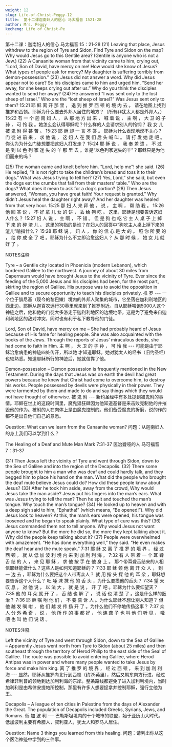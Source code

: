 ```yaml
---
weight: 12
slug: Life-of-Christ-Peggy-12
title:  第十二课迦南妇人的信心 马太福音 1521-28
author: Mrs. Peggy
kecheng: Life of Christ-Pe
---
```


第十二课：迦南妇人的信心 马太福音 15：21-28
(21) Leaving that place, Jesus withdrew to the region of Tyre and Sidon. Find Tyre and Sidon on the map? Why would Jesus go to this Gentile area? (Gentile is anyone who is not a Jew.) (22) A Canaanite woman from that vicinity came to him, crying out, “Lord, Son of David, have mercy on me! How would she know of Jesus? What types of people ask for mercy? My daughter is suffering terribly from demon-possession.” (23) Jesus did not answer a word. Why did Jesus appear not to care? So his disciples came to him and urged him, “Send her away, for she keeps crying out after us.” Why do you think the disciples wanted to send her away? (24) He answered “I was sent only to the lost sheep of Israel.” Who are the “lost sheep of Israel?” Was Jesus sent only to them?
15:21 耶 稣 离 开 那 里 ， 退 到 推 罗 西 顿 的 境 内 去 。 请在地图上找到推罗和西顿。耶稣为什么要去外邦人居住的地方？（所有非犹太人都是外邦人。） 15:22 有 一 个 迦 南 妇 人 ， 从 那 地 方 出 来 ， 喊 着 说 ， 主 啊 ， 大 卫 的 子 孙 ， 可 怜 我 。她怎么会认得耶稣呢？什么样的人会请求别人的怜悯？ 我 女 儿 被 鬼 附 得 甚 苦 。 15:23 耶 稣 却 一 言 不 答 。 耶稣为什么表现地漠不关心？门 徒 进 前 来 ， 求 他 说 ， 这 妇 人 在 我 们 后 头 喊 叫 。 请 打 发 她 走 吧 。 你认为为什么门徒想要把这妇人打发走？ 15:24 耶 稣 说 ， 我 奉 差 遣 ， 不 过 是 到 以 色 列 家 迷 失 的 羊 那 里 去 。谁是“以色列家迷失的羊”？耶稣只是为他们而来的吗？

(25) The woman came and knelt before him. “Lord, help me”! she said. (26) He replied, “It is not right to take the children’s bread and toss it to their dogs.” What was Jesus trying to tell her? (27) Yes, Lord,” she said, but even the dogs eat the crumbs that fall from their masters’ table.” Who are the dogs? What does it mean to ask for a dog’s portion? (28) Then Jesus answered, “Woman, you have great faith! Your request is granted.” Why didn’t Jesus heal the daughter right away? And her daughter was healed from that very hour.
15:25 那 妇 人 来 拜 他 ， 说 ， 主 啊 ， 帮 助 我 。 15:26 他 回 答 说 ， 不 好 拿 儿 女 的 饼 ， 丢 给 狗 吃 。 这里，耶稣是想要告诉这妇人什么？ 15:27 妇 人 说 ， 主 啊 ， 不 错 。 但 是 狗 也 吃 它 主 人 桌 子 上 掉 下 来 的 碎 渣 儿 。 这里的狗指的是谁？在妇人的回答中“狗吃主人桌上掉下来的渣儿”喻指什么？ 15:28 耶 稣 说 ， 妇 人 ， 你 的 信 心 是 大 的 。 照 你 所 要 的 ， 给 你 成 全 了 吧 。耶稣为什么不立即治愈这妇人？ 从 那 时 候 ， 她 女 儿 就 好 了 。

NOTES注释

Tyre – a Gentile city located in Phoenicia (modern Lebanon), which bordered Galilee to the northwest. A journey of about 30 miles from Capernaum would have brought Jesus to the vicinity of Tyre. Ever since the feeding of the 5,000 Jesus and his disciples had been, for the most part, skirting the region of Galilee. His purpose was to avoid the opposition in Galilee and to secure opportunity to teach his disciples privately.
推 罗 --- 一个位于腓尼基（现今的黎巴嫩）境内的外邦人聚集的城市，它坐落在加利利地区的西北边。耶稣从迦百农远行30英里就来到了推罗附近。自从耶稣喂饱5000人这个神迹之后，他和他的门徒大多游走于迦利利地区的边境地带。这是为了避免来自迦利利地区的敌对冲突，同时也有利于私下教导他的门徒。

Lord, Son of David, have mercy on me – She had probably heard of Jesus because of His fame for healing people. She was also acquainted with the books of the Jews. Through the reports of Jesus’ miraculous deeds, she had come to faith in Him.
主 啊 ， 大 卫 的 子 孙 ， 可 怜 我 --- 可能是由于耶稣治愈病患的神迹四处传开，所以她 才知道耶稣。她对犹太人的经书（旧约圣经）也较熟悉。知道耶稣所行的神迹后，她就信靠了他。

Demon-possession – Demon possession is frequently mentioned in the New Testament. During the days that Jesus was on earth the devil had great powers because he knew that Christ had come to overcome him, to destroy his works. People possessed by devils were physically in their power. They were tormented by them and made to do and say things which they would not have thought of otherwise.
被 鬼 附 --- 新约圣经中有多处提到被鬼附的事情。耶稣在世上的这段时间里，魔鬼猖狂肆因为他知道基督是来击败克制他的并摧毁他的作为。被附的人在肉体上是由魔鬼控制的。他们备受魔鬼的折磨，说的作的都不是出自他们自己的意愿。

Question: What can we learn from the Canaanite woman?
问题：从迦南妇人的身上我们可以学到什么？

The Healing of a Deaf and Mute Man Mark 7:31-37
医治聋哑的人 马可福音 7：31-37

(31) Then Jesus left the vicinity of Tyre and went through Sidon, down to the Sea of Galilee and into the region of the Decapolis. (32) There some people brought to him a man who was deaf and could hardly talk, and they begged him to place his hand on the man. What did the people who brought the deaf mute believe Jesus could do? How did these people know about Jesus? (33) After he took him aside, away from the crowd, Why would Jesus take the man aside? Jesus put his fingers into the man’s ears. What was Jesus trying to tell the man? Then he spit and touched the man’s tongue. Why touch the man’s tongue? (34) He looked up to heaven and with a deep sigh said to him, “Ephatha!” (which means, “Be opened!”). Why did Jesus look to heaven? At this, the man’s ears were opened, his tongue was loosened and he began to speak plainly. What type of cure was this? (36) Jesus commanded them not to tell anyone. Why would Jesus not want anyone to know? But the more he did so, the more they kept talking about it. Why did the people keep talking about it? (37) People were overwhelmed with amazement. “He has done everything well,” they said. “He even makes the deaf hear and the mute speak.”
7:31 耶 稣 又 离 了 推 罗 的 境 界 ， 经 过 西 顿 ， 就 从 低 加 波 利 境 内 来 到 加 利 利 海 。 7:32 有 人 带 着 一 个 耳 聋 舌 结 的 人 ， 来 见 耶 稣 ， 求 他 按 手 在 他 身 上 。 那个带耳聋舌结来的人相信耶稣能做什么？这些人是如何知道耶稣的？ 7:33 耶 稣 领 他 离 开 众 人 ， 到 一 边 去 ，耶稣为什么要把这个人带离众人？ 就 用 指 头 探 他 的 耳 朵 ，耶稣想要告诉这个人什么？ 吐 唾 沫 抹 他 的 舌 头 ，为什么要摸他的舌头？ 7:34 望 天 叹 息 ， 对 他 说 ， 以 法 大 ， 就 是 说 ， 开 了 吧 。耶稣为什么要仰望天？ 7:35 他 的 耳 朵 就 开 了 ， 舌 结 也 解 了 ， 说 话 也 清 楚 了 。这是什么样的医治？ 7:36 耶 稣 嘱 咐 他 们 ， 不 要 告 诉 人 。为什么耶稣不想让别人知道？ 但 他 越 发 嘱 咐 ， 他 们 越 发 传 扬 开 了 。为什么他们不停地传扬这事？ 7:37 众 人 分 外 希 奇 ， 说 ， 他 所 作 的 事 都 好 ， 他 连 聋 子 也 叫 他 们 听 见 ， 哑 吧 也 叫 他 们 说 话 。

NOTES注释

Left the vicinity of Tyre and went through Sidon, down to the Sea of Galilee – Apparently Jesus went north from Tyre to Sidon (about 25 miles) and then southeast through the territory of Herod Philip to the east side of the Seal of Galilee. The route was possible to avoid entering Galilee, where Herod Antipas was in power and where many people wanted to take Jesus by force and make him king.
离 了 推 罗 的 境 界 ， 经 过 西 顿 ， 来 到 加 利 利 海 --- 显然，耶稣从推罗向北行到西顿（约25英里），然后又朝东南方行进，经过希律菲利普的领地到达加利利海的东岸。整条路线都避免了进入加利利境内，当时加利利是由希律安提帕所控制，那里有许多人想要捉拿并控制耶稣，强行立他为王。

Decapolis – A league of ten cities in Palestine from the days of Alexander the Great. The population of Decapolis included Greeks, Syrians, Jews, and Romans.
低 加 波 利 --- 巴勒斯坦境内的十个城市的联盟，始于亚历山大时代。低加波利主要有希腊人，叙利亚人，犹太人和罗马人居住。

Question: Name 3 things you learned from this healing.
问题：请列出你从这个医治神迹中学到的三件事。
